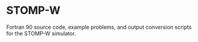 # STOMP-W
Fortran 90 source code, example problems, and output conversion scripts for the STOMP-W simulator.
